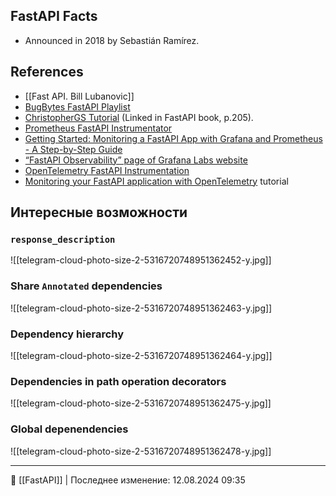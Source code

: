 ## FastAPI Facts
- Announced in 2018 by Sebastián Ramírez.
## References
- [[Fast API. Bill Lubanovic]]
- [BugBytes FastAPI Playlist](https://www.youtube.com/playlist?list=PL-2EBeDYMIbQghmnb865lpdmYyWU3I5F1)
- [ChristopherGS Tutorial](https://christophergs.com/tutorials/ultimate-fastapi-tutorial-pt-1-hello-world/) (Linked in FastAPI book, p.205).
- [Prometheus FastAPI Instrumentator](https://github.com/trallnag/prometheus-fastapi-instrumentator)
- [Getting Started: Monitoring a FastAPI App with Grafana and Prometheus - A Step-by-Step Guide](https://dev.to/ken_mwaura1/getting-started-monitoring-a-fastapi-app-with-grafana-and-prometheus-a-step-by-step-guide-3fbn)
- [“FastAPI Observability” page of Grafana Labs website](https://grafana.com/grafana/dashboards/16110-fastapi-observability/)
- [OpenTelemetry FastAPI Instrumentation](https://opentelemetry-python-contrib.readthedocs.io/en/latest/instrumentation/fastapi/fastapi.html)
- [Monitoring your FastAPI application with OpenTelemetry](https://signoz.io/blog/opentelemetry-fastapi/) tutorial

## Интересные возможности
### `response_description`
![[telegram-cloud-photo-size-2-5316720748951362452-y.jpg]]

### Share `Annotated` dependencies
![[telegram-cloud-photo-size-2-5316720748951362463-y.jpg]]

### Dependency hierarchy
![[telegram-cloud-photo-size-2-5316720748951362464-y.jpg]]

### Dependencies in path operation decorators

![[telegram-cloud-photo-size-2-5316720748951362475-y.jpg]]

### Global depenendencies

![[telegram-cloud-photo-size-2-5316720748951362478-y.jpg]]



----
📂 [[FastAPI]] | Последнее изменение: 12.08.2024 09:35